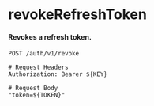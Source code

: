 revokeRefreshToken
===========

#### Revokes a refresh token.

```http
POST /auth/v1/revoke

# Request Headers
Authorization: Bearer ${KEY}

# Request Body
"token=${TOKEN}"
```
